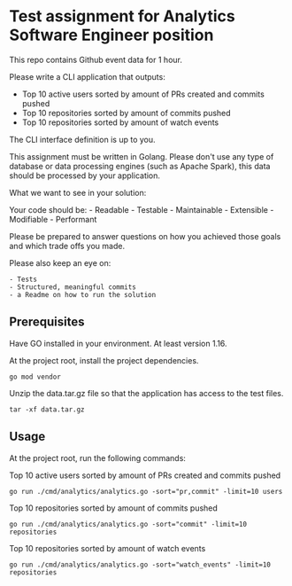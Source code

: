 # Test assignment for Analytics Software Engineer position

This repo contains Github event data for 1 hour.

Please write a CLI application that outputs:

- Top 10 active users sorted by amount of PRs created and commits pushed
- Top 10 repositories sorted by amount of commits pushed
- Top 10 repositories sorted by amount of watch events

The CLI interface definition is up to you.

This assignment must be written in Golang.
Please don't use any type of database or data processing engines (such as Apache Spark), this data should be processed by your application.

What we want to see in your solution:

Your code should be:
    - Readable
    - Testable
    - Maintainable
    - Extensible
    - Modifiable
    - Performant

Please be prepared to answer questions on how you achieved those goals and which trade offs you made.

Please also keep an eye on:

    - Tests
    - Structured, meaningful commits
    - a Readme on how to run the solution



## Prerequisites
Have GO installed in your environment. At least version 1.16.

At the project root, install the project dependencies.
```
go mod vendor
```

Unzip the data.tar.gz file so that the application has access to the test files.
```
tar -xf data.tar.gz
```

## Usage

At the project root, run the following commands:

Top 10 active users sorted by amount of PRs created and commits pushed
```
go run ./cmd/analytics/analytics.go -sort="pr,commit" -limit=10 users
```

Top 10 repositories sorted by amount of commits pushed
```
go run ./cmd/analytics/analytics.go -sort="commit" -limit=10 repositories
```

Top 10 repositories sorted by amount of watch events
```
go run ./cmd/analytics/analytics.go -sort="watch_events" -limit=10 repositories
```